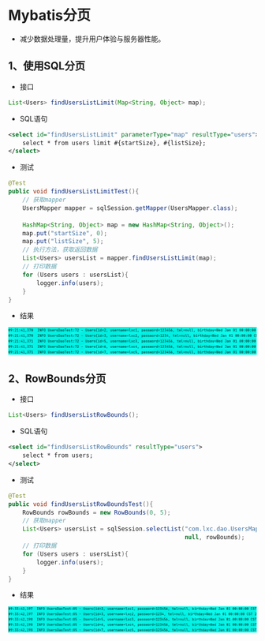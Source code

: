 # Mybatis分页

- 减少数据处理量，提升用户体验与服务器性能。

## 1、使用SQL分页

- 接口

```java
List<Users> findUsersListLimit(Map<String, Object> map);
```

- SQL语句

```xml
<select id="findUsersListLimit" parameterType="map" resultType="users">
    select * from users limit #{startSize}, #{listSize};
</select>
```

- 测试

```java
@Test
public void findUsersListLimitTest(){
    // 获取mapper
    UsersMapper mapper = sqlSession.getMapper(UsersMapper.class);

    HashMap<String, Object> map = new HashMap<String, Object>();
    map.put("startSize", 0);
    map.put("listSize", 5);
    // 执行方法，获取返回数据
    List<Users> usersList = mapper.findUsersListLimit(map);
    // 打印数据
    for (Users users : usersList){
        logger.info(users);
    }
}
```

- 结果

![image-20200517092441492](photo\4、Mybatis分页（1）.png)

## 2、RowBounds分页

- 接口

```java
List<Users> findUsersListRowBounds();
```

- SQL语句

```xml
<select id="findUsersListRowBounds" resultType="users">
    select * from users;
</select>
```

- 测试

```java
@Test
public void findUsersListRowBoundsTest(){
    RowBounds rowBounds = new RowBounds(0, 5);
    // 获取mapper
    List<Users> usersList = sqlSession.selectList("com.lxc.dao.UsersMapper.findUsersListRowBounds",
                                                  null, rowBounds);
    // 打印数据
    for (Users users : usersList){
        logger.info(users);
    }
}
```

- 结果

![image-20200517093524813](photo\5、Mybatis分页（2）.png)